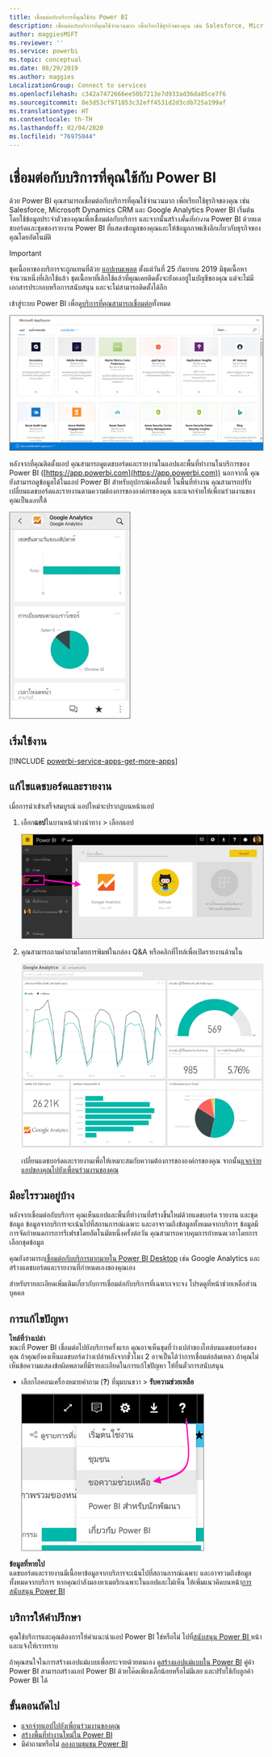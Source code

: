 ```yaml
---
title: เชื่อมต่อกับบริการที่คุณใช้กับ Power BI
description: เชื่อมต่อกับบริการที่คุณใช้จำนวนมาก เพื่อเรียกใช้ธุรกิจของคุณ เช่น Salesforce, Microsoft Dynamics CRM และ Google Analytics
author: maggiesMSFT
ms.reviewer: ''
ms.service: powerbi
ms.topic: conceptual
ms.date: 08/29/2019
ms.author: maggies
LocalizationGroup: Connect to services
ms.openlocfilehash: c342a7472666ee50b7213e7d933ad36da85ce7f6
ms.sourcegitcommit: 8e3d53cf971853c32eff4531d2d3cdb725a199af
ms.translationtype: HT
ms.contentlocale: th-TH
ms.lasthandoff: 02/04/2020
ms.locfileid: "76975044"
---
```

# <a name="connect-to-the-services-you-use-with-power-bi"></a>เชื่อมต่อกับบริการที่คุณใช้กับ Power BI
ด้วย Power BI คุณสามารถเชื่อมต่อกับบริการที่คุณใช้จำนวนมาก เพื่อเรียกใช้ธุรกิจของคุณ เช่น Salesforce, Microsoft Dynamics CRM และ Google Analytics Power BI เริ่มต้นโดยใช้ข้อมูลประจำตัวของคุณเพื่อเชื่อมต่อกับบริการ และจากนั้นสร้าง*พื้นที่ทำงาน* Power BI ด้วยแดชบอร์ดและชุดของรายงาน Power BI ที่แสดงข้อมูลของคุณและให้ข้อมูลภาพเชิงลึกเกี่ยวกับธุรกิจของคุณโดยอัตโนมัติ

>[!IMPORTANT]
>ชุดเนื้อหาของบริการจะถูกแทนที่ด้วย [แอปเทมเพลต](https://docs.microsoft.com/power-bi/service-template-apps-overview) ตั้งแต่วันที่ 25 กันยายน 2019 มีชุดเนื้อหาจำนวนหนึ่งที่เลิกใช้แล้ว ชุดเนื้อหาที่เลิกใช้แล้วที่คุณเคยติดตั้งจะยังคงอยู่ในบัญชีของคุณ แต่จะไม่มีเอกสารประกอบหรือการสนับสนุน และจะไม่สามารถติดตั้งได้อีก

เข้าสู่ระบบ Power BI เพื่อดู[บริการที่คุณสามารถเชื่อมต่อ](https://app.powerbi.com/getdata/services)ทั้งหมด 

![แอป AppSource](media/service-connect-to-services/overview.png)

หลังจากที่คุณติดตั้งแอป คุณสามารถดูแดชบอร์ดและรายงานในแอปและพื้นที่ทำงานในบริการของ Power BI ([https://app.powerbi.com](https://app.powerbi.com)) นอกจากนี้ คุณยังสามารถดูข้อมูลได้ในแอป Power BI สำหรับอุปกรณ์เคลื่อนที่ ในพื้นที่ทำงาน คุณสามารถปรับเปลี่ยนแดชบอร์ดและรายงานตามความต้องการขององค์กรของคุณ และแจกจ่ายให้เพื่อนร่วมงานของคุณเป็น*แอป*ได้ 

![แอป Google analytics ในแอปมือถือ Power BI](media/service-connect-to-services/power-bi-service-mobile-app-240.png)

## <a name="get-started"></a>เริ่มใช้งาน
[!INCLUDE [powerbi-service-apps-get-more-apps](./includes/powerbi-service-apps-get-more-apps.md)]

## <a name="edit-the-dashboard-and-reports"></a>แก้ไขแดชบอร์ดและรายงาน
เมื่อการนำเข้าเสร็จสมบูรณ์ แอปใหม่จะปรากฏบนหน้าแอป

1. เลือก**แอป**ในบานหน้าต่างนำทาง > เลือกแอป
   
     ![หน้าแอป](media/service-connect-to-services/power-bi-service-apps-open-app.png)
2. คุณสามารถถามคำถามโดยการพิมพ์ในกล่อง Q&A หรือคลิกที่ไทล์เพื่อเปิดรายงานด้านใน 
   
    ![แดชบอร์ Google Analytics](media/service-connect-to-services/googleanalytics2.png)
   
    เปลี่ยนแดชบอร์ดและรายงานเพื่อให้เหมาะสมกับความต้องการขององค์กรของคุณ จากนั้น[แจกจ่ายแอปของคุณไปยังเพื่อนร่วมงานของคุณ](service-create-distribute-apps.md)

## <a name="whats-included"></a>มีอะไรรวมอยู่บ้าง
หลังจากเชื่อมต่อกับบริการ คุณเห็นแอปและพื้นที่ทำงานที่สร้างขึ้นใหม่ด้วยแดชบอร์ด รายงาน และชุดข้อมูล ข้อมูลจากบริการจะเน้นไปที่สถานการณ์เฉพาะ และอาจรวมถึงข้อมูลทั้งหมดจากบริการ ข้อมูลมีการจัดกำหนดการการรีเฟรชโดยอัตโนมัตหนึ่งครั้งต่อวัน คุณสามารถควบคุมการกำหนดเวลาโดยการเลือกชุดข้อมูล

คุณยังสามารถ[เชื่อมต่อกับบริการมากมายใน Power BI Desktop](desktop-data-sources.md) เช่น Google Analytics และสร้างแดชบอร์ดและรายงานที่กำหนดเองของคุณเอง  

สำหรับรายละเอียดเพิ่มเติมเกี่ยวกับการเชื่อมต่อกับบริการที่เฉพาะเจาะจง โปรดดูที่หน้าช่วยเหลือส่วนบุคคล

## <a name="troubleshooting"></a>การแก้ไขปัญหา
**ไทล์ที่ว่างเปล่า**  
ขณะที่ Power BI เชื่อมต่อไปยังบริการครั้งแรก คุณอาจเห็นชุดที่ว่างเปล่าของไทล์บนแดชบอร์ดของคุณ ถ้าคุณยังคงเห็นแดชบอร์ดว่างเปล่าหลังจากชั่วโมง 2 อาจเป็นได้ว่าการเชื่อมต่อล้มเหลว ถ้าคุณไม่เห็นข้อความแสดงข้อผิดพลาดที่มีรายละเอียดในการแก้ไขปัญหา ให้ยื่นตั๋วการสนับสนุน

* เลือกไอคอนเครื่องหมายคำถาม (**?**) ที่มุมบนขวา > **รับความช่วยเหลือ**
  
    ![ไอคอนรับความช่วยเหลือ](media/service-connect-to-services/power-bi-service-get-help.png)

**ข้อมูลที่หายไป**  
แดชบอร์ดและรายงานมีเนื้อหาข้อมูลจากบริการจะเน้นไปที่สถานการณ์เฉพาะ และอาจรวมถึงข้อมูลทั้งหมดจากบริการ หากคุณกำลังมองหาเมตริกเฉพาะในแอปและไม่เห็น ให้เพิ่มแนวคิดบนหน้า[การสนับสนุน Power BI](https://support.powerbi.com/forums/265200-power-bi)

## <a name="suggesting-services"></a>บริการให้คำปรึกษา
คุณใช้บริการและคุณต้องการให้คำแนะนำแอป Power BI ใช่หรือไม่ ไปที่[สนับสนุน Power BI ](https://support.powerbi.com/forums/265200-power-bi)หน้า และแจ้งให้เราทราบ

ถ้าคุณสนใจในการสร้างแอปแม่แบบเพื่อกระจายด้วยตนเอง ดู[สร้างแอปแม่แบบใน Power BI](service-template-apps-create.md) คู่ค้า Power BI สามารถสร้างแอป Power BI ด้วยโค๊ดเพียงเล็กน้อยหรือไม่มีเลย และปรับใช้กับลูกค้า Power BI ได้ 

## <a name="next-steps"></a>ขั้นตอนถัดไป
* [แจกจ่ายแอปไปยังเพื่อนร่วมงานของคุณ](service-create-distribute-apps.md)
* [สร้างพื้นที่ทำงานใหม่ใน Power BI](service-create-the-new-workspaces.md)
* มีคำถามหรือไม่ [ลองถามชุมชน Power BI](https://community.powerbi.com/)

